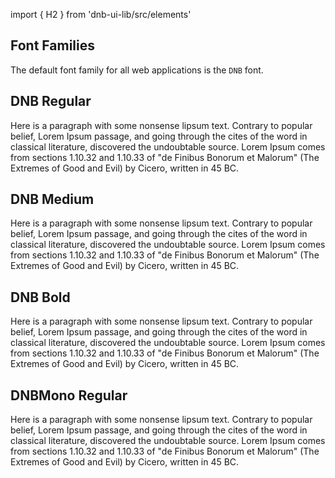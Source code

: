 import { H2 } from 'dnb-ui-lib/src/elements'

## Font Families

The default font family for all web applications is the `DNB` font.

## DNB Regular

<div className="typography-box">
  <p className="dnb-p dnb-typo-regular">
    Here is a paragraph with some nonsense lipsum text. Contrary to
    popular belief, Lorem Ipsum passage, and going through the cites
    of the word in classical literature, discovered the undoubtable
    source. Lorem Ipsum comes from sections 1.10.32 and 1.10.33 of
    "de Finibus Bonorum et Malorum" (The Extremes of Good
    and Evil) by Cicero, written in 45 BC.
  </p>
</div>

## DNB Medium

<div className="typography-box">
  <p className="dnb-p dnb-typo-medium">
    Here is a paragraph with some nonsense lipsum text. Contrary to
    popular belief, Lorem Ipsum passage, and going through the cites
    of the word in classical literature, discovered the undoubtable
    source. Lorem Ipsum comes from sections 1.10.32 and 1.10.33 of
    "de Finibus Bonorum et Malorum" (The Extremes of Good
    and Evil) by Cicero, written in 45 BC.
  </p>
</div>

## DNB Bold

<div className="typography-box">
  <p className="dnb-p dnb-typo-bold">
    Here is a paragraph with some nonsense lipsum text. Contrary to
    popular belief, Lorem Ipsum passage, and going through the cites
    of the word in classical literature, discovered the undoubtable
    source. Lorem Ipsum comes from sections 1.10.32 and 1.10.33 of
    "de Finibus Bonorum et Malorum" (The Extremes of Good
    and Evil) by Cicero, written in 45 BC.
  </p>
</div>

## DNBMono Regular

<div className="typography-box">
  <p className="dnb-p dnb-typo-mono-regular">
    Here is a paragraph with some nonsense lipsum text. Contrary to
    popular belief, Lorem Ipsum passage, and going through the cites
    of the word in classical literature, discovered the undoubtable
    source. Lorem Ipsum comes from sections 1.10.32 and 1.10.33 of
    "de Finibus Bonorum et Malorum" (The Extremes of Good
    and Evil) by Cicero, written in 45 BC.
  </p>
</div>
